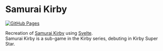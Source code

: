 # Samurai Kirby

[![GitHub Pages](https://github.com/julesrx/kirby-samurai/actions/workflows/gh-pages.yml/badge.svg)](https://github.com/julesrx/kirby-samurai/actions/workflows/gh-pages.yml)

Recreation of [Samurai Kirby](https://kirby.fandom.com/wiki/Samurai_Kirby) using [Svelte](https://svelte.dev/).  
Samurai Kirby is a sub-game in the Kirby series, debuting in Kirby Super Star.
